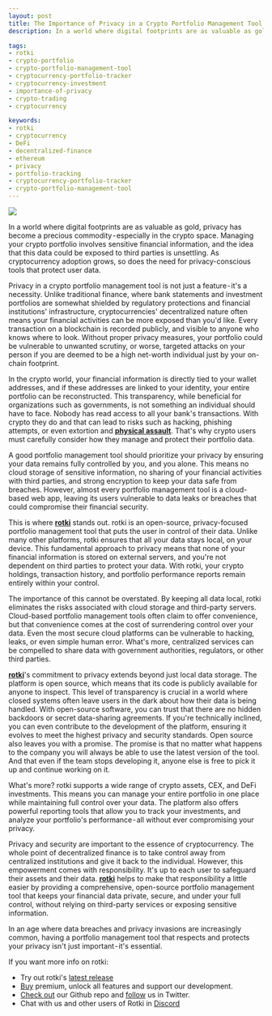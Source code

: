 ```yaml
---
layout: post
title: The Importance of Privacy in a Crypto Portfolio Management Tool
description: In a world where digital footprints are as valuable as gold, privacy has become a precious commodity - especially in the crypto space.

tags:
- rotki
- crypto-portfolio
- crypto-portfolio-management-tool
- cryptocurrency-portfolio-tracker
- cryptocurrency-investment
- importance-of-privacy
- crypto-trading
- cryptocurrency

keywords:
- rotki
- cryptocurrency
- DeFi
- decentralized-finance
- ethereum
- privacy
- portfolio-tracking
- cryptocurrency-portfolio-tracker
- crypto-portfolio-management-tool
---
```


<img class="post_image_not_set_size with_border" src="{{'/public/post14/september-week-2-blog-post-cover-image.png' | relative_url}}" />

In a world where digital footprints are as valuable as gold, privacy has become a precious commodity - especially in the crypto space. Managing your crypto portfolio involves sensitive financial information, and the idea that this data could be exposed to third parties is unsettling. As cryptocurrency adoption grows, so does the need for privacy-conscious tools that protect user data.

Privacy in a crypto portfolio management tool is not just a feature - it's a necessity. Unlike traditional finance, where bank statements and investment portfolios are somewhat shielded by regulatory protections and financial institutions' infrastructure, cryptocurrencies' decentralized nature often means your financial activities can be more exposed than you'd like. Every transaction on a blockchain is recorded publicly, and visible to anyone who knows where to look. Without proper privacy measures, your portfolio could be vulnerable to unwanted scrutiny, or worse, targeted attacks on your person if you are deemed to be a high net-worth individual just by your on-chain footprint.

In the crypto world, your financial information is directly tied to your wallet addresses, and if these addresses are linked to your identity, your entire portfolio can be reconstructed. This transparency, while beneficial for organizations such as governments, is not something an individual should have to face. Nobody has read access to all your bank's transactions. With crypto they do and that can lead to risks such as hacking, phishing attempts, or even extortion and **[physical assault](https://github.com/jlopp/physical-bitcoin-attacks?tab=readme-ov-file)**. That's why crypto users must carefully consider how they manage and protect their portfolio data.

A good portfolio management tool should prioritize your privacy by ensuring your data remains fully controlled by you, and you alone. This means no cloud storage of sensitive information, no sharing of your financial activities with third parties, and strong encryption to keep your data safe from breaches. However, almost every portfolio management tool is a cloud-based web app, leaving its users vulnerable to data leaks or breaches that could compromise their financial security.

This is where **[rotki](https://rotki.com/)** stands out. rotki is an open-source, privacy-focused portfolio management tool that puts the user in control of their data. Unlike many other platforms, rotki ensures that all your data stays local, on your device. This fundamental approach to privacy means that none of your financial information is stored on external servers, and you're not dependent on third parties to protect your data. With rotki, your crypto holdings, transaction history, and portfolio performance reports remain entirely within your control.

The importance of this cannot be overstated. By keeping all data local, rotki eliminates the risks associated with cloud storage and third-party servers. Cloud-based portfolio management tools often claim to offer convenience, but that convenience comes at the cost of surrendering control over your data. Even the most secure cloud platforms can be vulnerable to hacking, leaks, or even simple human error. What's more, centralized services can be compelled to share data with government authorities, regulators, or other third parties.

**[rotki](https://rotki.com/)**'s commitment to privacy extends beyond just local data storage. The platform is open source, which means that its code is publicly available for anyone to inspect. This level of transparency is crucial in a world where closed systems often leave users in the dark about how their data is being handled. With open-source software, you can trust that there are no hidden backdoors or secret data-sharing agreements. If you're technically inclined, you can even contribute to the development of the platform, ensuring it evolves to meet the highest privacy and security standards. Open source also leaves you with a promise. The promise is that no matter what happens to the company you will always be able to use the latest version of the tool. And that even if the team stops developing it, anyone else is free to pick it up and continue working on it.

What's more? rotki supports a wide range of crypto assets, CEX, and DeFi investments. This means you can manage your entire portfolio in one place while maintaining full control over your data. The platform also offers powerful reporting tools that allow you to track your investments, and analyze your portfolio's performance - all without ever compromising your privacy.

Privacy and security are important to the essence of cryptocurrency. The whole point of decentralized finance is to take control away from centralized institutions and give it back to the individual. However, this empowerment comes with responsibility. It's up to each user to safeguard their assets and their data. **[rotki](https://rotki.com/)** helps to make that responsibility a little easier by providing a comprehensive, open-source portfolio management tool that keeps your financial data private, secure, and under your full control, without relying on third-party services or exposing sensitive information.

In an age where data breaches and privacy invasions are increasingly common, having a portfolio management tool that respects and protects your privacy isn't just important - it's essential.



If you want more info on rotki:

- Try out rotki's [latest release](https://github.com/rotki/rotki/releases)
- [Buy](https://rotki.com/products) premium, unlock all features and support our development.
- [Check out](https://github.com/rotki/rotki) our Github repo and [follow](https://twitter.com/rotkiapp) us in Twitter.
- Chat with us and other users of Rotki in [Discord](https://discord.rotki.com/)
